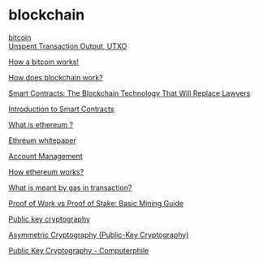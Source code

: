 # blockchain
<a href = "https://bitcoin.org/bitcoin.pdf"> bitcoin </a> <br/>
<a href = "https://smithandcrown.com/glossary/unspent-transaction-outputs-utxo/"> Unspent Transaction Output, UTXO </a> <br/>

<a href = "https://www.ccn.com/bitcoin-cash-pools-the-majority-of-bitcoin-sv-blocks-are-mined-by-unknown-yes-really/"> How a bitcoin works! </a> <br/>

<a href = "https://onezero.medium.com/how-does-the-blockchain-work-98c8cd01d2ae"> How does blockchain work? </a> <br/>

<a href = "https://blockgeeks.com/guides/smart-contracts/"> Smart Contracts: The Blockchain Technology That Will Replace Lawyers</a> <br/>

<a href="https://docs.soliditylang.org/en/develop/introduction-to-smart-contracts.html">Introduction to Smart Contracts</a> <br/>

<a href="https://ethdocs.org/en/latest/introduction/what-is-ethereum.html">What is ethereum ? <a/><br/>
  
<a href="https://ethereum.org/en/whitepaper/"> Ethreum whitepaper<a/><br/>

<a href="https://ethdocs.org/en/latest/account-management.html"> Account Management<a/> <br/>
  
<a href="https://www.coindesk.com/learn/ethereum-101/how-ethereum-works"> How ethereum works?<a/> <br/>

<a href="https://ethereum.stackexchange.com/questions/3/what-is-meant-by-the-term-gas"> What is meant by gas in transaction?<a/><br/>
    
<a href="https://blockgeeks.com/guides/proof-of-work-vs-proof-of-stake/">Proof of Work vs Proof of Stake: Basic Mining Guide</a><br/>
    
<a href="https://www.globalsign.com/en/ssl-information-center/what-is-public-key-cryptography">Public key cryptography<a/><br/>
      
<a href="https://searchsecurity.techtarget.com/definition/asymmetric-cryptography"> Asymmetric Cryptography (Public-Key Cryptography)<a/> <br/>
    
<a href="https://www.youtube.com/watch?v=GSIDS_lvRv4">Public Key Cryptography - Computerphile<a/><br/>
 
 
